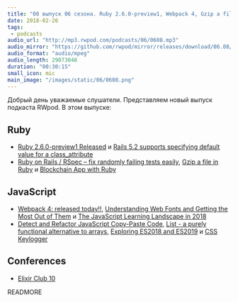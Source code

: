 ```yaml
---
title: "08 выпуск 06 сезона. Ruby 2.6.0-preview1, Webpack 4, Gzip a file in Ruby, Detect and Refactor JavaScript Copy-Paste Code и прочее"
date: 2018-02-26
tags:
 - podcasts
audio_url: "http://mp3.rwpod.com/podcasts/06/0608.mp3"
audio_mirror: "https://github.com/rwpod/mirror/releases/download/06.08/0608.mp3"
audio_format: "audio/mpeg"
audio_length: 29073048
duration: "00:30:15"
small_icon: mic
main_image: "/images/static/06/0608.png"
---
```


Добрый день уважаемые слушатели. Представляем новый выпуск подкаста RWpod. В этом выпуске:

## Ruby

 - [Ruby 2.6.0-preview1 Released](https://www.ruby-lang.org/en/news/2018/02/24/ruby-2-6-0-preview1-released/) и [Rails 5.2 supports specifying default value for a class_attribute](https://blog.bigbinary.com/2018/02/21/rails-5-2-supports-specifying-default-value-for-a-class_attribute.html)
 - [Ruby on Rails / RSpec – fix randomly failing tests easily](http://pdabrowski.com/blog/ruby-on-rails/rspec-fix-randomly-failing-tests-easily/), [Gzip a file in Ruby](https://philna.sh/blog/2018/02/25/gzip-file-ruby/) и [Blockchain App with Ruby](https://www.nopio.com/blog/blockchain-app-ruby/)

## JavaScript

 - [Webpack 4: released today!!](https://medium.com/webpack/webpack-4-released-today-6cdb994702d4), [Understanding Web Fonts and Getting the Most Out of Them](https://css-tricks.com/understanding-web-fonts-getting/) и [The JavaScript Learning Landscape in 2018](https://css-tricks.com/javascript-learning-landscape-2018/)
 - [Detect and Refactor JavaScript Copy-Paste Code](http://elijahmanor.com/js-copypaste-detect/), [List - a purely functional alternative to arrays](https://github.com/funkia/list), [Exploring ES2018 and ES2019](http://exploringjs.com/es2018-es2019/) и [CSS Keylogger](https://github.com/maxchehab/CSS-Keylogging)

## Conferences

 - [Elixir Club 10](https://www.facebook.com/events/433063470484546/)

READMORE

